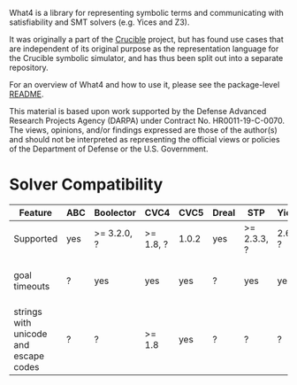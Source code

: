 What4 is a library for representing symbolic terms and communicating with
satisfiability and SMT solvers (e.g. Yices and Z3).

It was originally a part of the [Crucible](https://github.com/GaloisInc/crucible)
project, but has found use cases that are independent of its original
purpose as the representation language for the Crucible symbolic
simulator, and has thus been split out into a separate repository.

For an overview of What4 and how to use it, please see the
package-level [README](what4/README.md).

This material is based upon work supported by the Defense Advanced
Research Projects Agency (DARPA) under Contract No. HR0011-19-C-0070.
The views, opinions, and/or findings expressed are those of the
author(s) and should not be interpreted as representing the official
views or policies of the Department of Defense or the U.S. Government.


# Solver Compatibility

| Feature                               | ABC | Boolector   | CVC4      | CVC5  | Dreal | STP         | Yices    | Z3                   |
|---------------------------------------|-----|-------------|-----------|-------|-------|-------------|----------|----------------------|
| Supported                             | yes | >= 3.2.0, ? | >= 1.8, ? | 1.0.2 | yes   | >= 2.3.3, ? | 2.6.x, ? | 4.8.8 -- 4.8.14      |
| goal timeouts                         | ?   | yes         | yes       | yes   | ?     | yes         | yes      | ! (4.8.11 or 4.8.12) |
| strings with unicode and escape codes | ?   | ?           | >= 1.8    | yes   | ?     | ?           | ?        | >= 4.8.11            |
